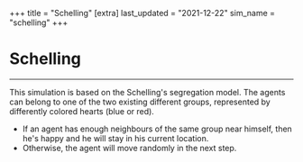 +++
title = "Schelling"
[extra]
last_updated = "2021-12-22"
sim_name = "schelling"
+++

# Schelling

---

This simulation is based on the Schelling's segregation model. The agents can belong to one of the
two existing different groups, represented by differently colored hearts (blue or red).
- If an agent has enough neighbours of the same group near himself, then he's happy and he will stay in his current location.
- Otherwise, the agent will move randomly in the next step.

